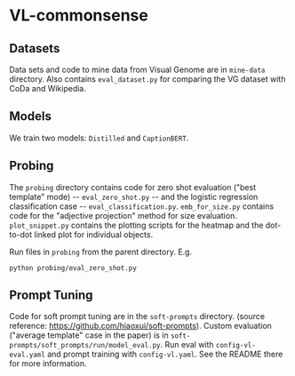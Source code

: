 # VL-commonsense

## Datasets
Data sets and code to mine data from Visual Genome are in `mine-data` directory. Also contains `eval_dataset.py` for comparing the VG dataset with CoDa and Wikipedia.

## Models
We train two models: `Distilled` and `CaptionBERT`.


## Probing
The `probing` directory contains code for zero shot evaluation ("best template" mode) -- `eval_zero_shot.py` -- and the logistic regression classification case -- `eval_classification.py`. `emb_for_size.py` contains code for the "adjective projection" method for size evaluation.
`plot_snippet.py` contains the plotting scripts for the heatmap and the dot-to-dot linked plot for individual objects. 

Run files in `probing` from the parent directory. E.g.
```
python probing/eval_zero_shot.py
```

## Prompt Tuning
Code for soft prompt tuning are in the `soft-prompts` directory. (source reference: https://github.com/hiaoxui/soft-prompts). Custom evaluation ("average template" case in the paper) is in `soft-prompts/soft_prompts/run/model_eval.py`. Run eval with `config-vl-eval.yaml` and prompt training with `config-vl.yaml`. See the README there for more information.


<!---
Figures: 
* Figure 2, 6, 7 (heatmap and linked plots): probing/plot_snippet.py
* Figure 3, 5 (size plots): probing/emb_for_size.py
-->
